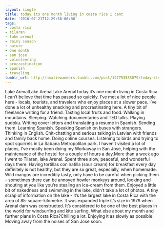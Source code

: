 ```yaml
---
layout: single
title: today its one month living in costa rica i cant
date: '2016-07-21T12:29:58-06:00'
tags:
- costa rica
- tilaran
- lake arenal
- rainy season
- nature
- one month
- san jose
- volunteering
- procrastination
- Spanish
- traveling
tumblr_url: http://amaliewanders.tumblr.com/post/147753588079/today-its-one-month-living-in-costa-rica-i-cant
---
```

Lake ArenalLake ArenalLake ArenalToday it’s one month living in Costa Rica. I can’t believe that time has passed so quickly. I’ve met a lot of nice people here - locals, tourists, and travelers who enjoy places at a slower pace. I’ve done a lot of unhealthy snacking and procrastinating here. A tiny bit of freelance writing for a friend. Tasting local fruits and food. Walking in mountains. Sleeping. Watching documentaries and TED talks. Playing sudoku. Writing cover letters and translating a resume in Spanish. Sending them. Learning Spanish. Speaking Spanish on buses with strangers. Thinking in English. Chit-chatting and serious talking in Latvian with friends and family back home. Doing online courses. Listening to birds and trying to spot squirrels in La Sabana Metropolitan park. I haven’t visited a lot of places, I’ve mostly been doing my Workaway in San Jose, helping with the maintenance of the hostel for a couple of hours a day.More than a week ago I went to Tilaran, lake Arenal. Spent three slow, peaceful, and wonderful days there. Having tortillas con natilla (sour cream) for breakfast every day definitely is not healthy, but they are so great, especially, when homemade. Wild mangos are incredibly tasty, only have to be careful when picking them - sometimes there can be annoyed howler monkeys around, looking and shouting at you like you’re stealing an ice-cream from them. Enjoyed a little bit of nakedness and swimming in the lake, didn’t take a lot of photos. A tiny scrap of information on the lake - it’s the largest lake in Costa Rica with the area of 85-square-kilometre. It was expanded triple it’s size in 1979 when Arenal dam was constructed. It’s considered to be one of the best places in the world for windsurfing and kite surfing. What else about my month and further plans in Costa Rica?Chilling a lot. Enjoying it as slowly as possible. Moving away from the noises of San Jose soon. 
